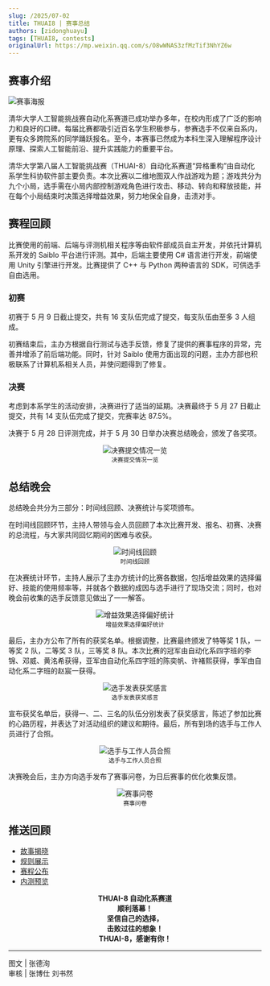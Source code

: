 ```yaml
---
slug: /2025/07-02
title: THUAI8 | 赛事总结
authors: [zidonghuayu]
tags: [THUAI8, contests]
originalUrl: https://mp.weixin.qq.com/s/O8wWNAS3zfMzTif3NhYZ6w
---
```


## 赛事介绍

![赛事海报](../03-29/img/1.webp)

清华大学人工智能挑战赛自动化系赛道已成功举办多年，在校内形成了广泛的影响力和良好的口碑。每届比赛都吸引近百名学生积极参与，参赛选手不仅来自系内，更有众多跨院系的同学踊跃报名。至今，本赛事已然成为本科生深入理解程序设计原理、探索人工智能前沿、提升实践能力的重要平台。

清华大学第八届人工智能挑战赛（THUAI-8）自动化系赛道“异格重构”由自动化系学生科协软件部主要负责。本次比赛以二维地图双人作战游戏为题；游戏共分为九个小局，选手需在小局内部控制游戏角色进行攻击、移动、转向和释放技能，并在每个小局结束时决策选择增益效果，努力地保全自身，击溃对手。

<!-- truncate -->

## 赛程回顾

比赛使用的前端、后端与评测机相关程序等由软件部成员自主开发，并依托计算机系开发的 Saiblo 平台进行评测。其中，后端主要使用 C# 语言进行开发，前端使用 Unity 引擎进行开发。比赛提供了 C++ 与 Python 两种语言的 SDK，可供选手自由选用。

### 初赛

初赛于 5 月 9 日截止提交，共有 16 支队伍完成了提交，每支队伍由至多 3 人组成。

初赛结束后，主办方根据自行测试与选手反馈，修复了提供的赛事程序的异常，完善并增添了前后端功能。同时，针对 Saiblo 使用方面出现的问题，主办方部也积极联系了计算机系相关人员，并使问题得到了修复。

### 决赛

考虑到本系学生的活动安排，决赛进行了适当的延期。决赛最终于 5 月 27 日截止提交，共有 14 支队伍完成了提交，完赛率达 87.5%。

决赛于 5 月 28 日评测完成，并于 5 月 30 日举办决赛总结晚会，颁发了各奖项。

<center>

![决赛提交情况一览](img/1.png)  
<small>决赛提交情况一览</small></center>

## 总结晚会

总结晚会共分为三部分：时间线回顾、决赛统计与奖项颁布。

在时间线回顾环节，主持人带领与会人员回顾了本次比赛开发、报名、初赛、决赛的总流程，与大家共同回忆期间的困难与收获。

<center>

![时间线回顾](img/2.png)  
<small>时间线回顾</small></center>

在决赛统计环节，主持人展示了主办方统计的比赛各数据，包括增益效果的选择偏好、技能的使用频率等，并就各个数据的成因与选手进行了现场交流；同时，也对晚会前收集的选手反馈意见做出了一一解答。

<center>

![增益效果选择偏好统计](img/3.png)  
<small>增益效果选择偏好统计</small></center>

最后，主办方公布了所有的获奖名单。根据调整，比赛最终颁发了特等奖 1 队，一等奖 2 队，二等奖 3 队，三等奖 8 队。本次比赛的冠军由自动化系四字班的李锦、邓威、黄洺希获得，亚军由自动化系四字班的陈奕帆、许褚熙获得，季军由自动化系二字班的赵宸一获得。

<center>

![选手发表获奖感言](img/4.jpeg)  
<small>选手发表获奖感言</small></center>

宣布获奖名单后，获得一、二、三名的队伍分别发表了获奖感言，陈述了参加比赛的心路历程，并表达了对活动组织的建议和期待。最后，所有到场的选手与工作人员进行了合照。

<center>

![选手与工作人员合照](img/5.png)  
<small>选手与工作人员合照</small></center>

决赛晚会后，主办方向选手发布了赛事问卷，为日后赛事的优化收集反馈。

<center>

![赛事问卷](img/6.png)  
<small>赛事问卷</small></center>

## 推送回顾

- [故事揭晓](03-29)
- [规则展示](04-18)
- [赛程公布](04-20)
- [内测预览](05-04)

<center><strong>

THUAI-8 自动化系赛道  
顺利落幕！  
坚信自己的选择，  
击败过往的想象！  
THUAI-8，感谢有你！</strong></center>

---

图文 | 张德洵  
审核 | 张博仕 刘书然
